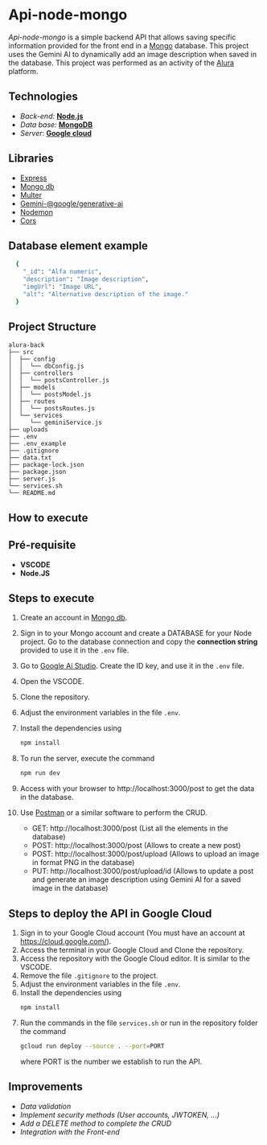 # Api-node-mongo

_Api-node-mongo_ is a simple backend API that allows saving specific information provided for the front end in a [Mongo](https://www.mongodb.com/) database. This project uses the Gemini AI to dynamically add an image description when saved in the database. This project was performed as an activity of the [Alura](https://www.alura.com.br) platform.

## Technologies

- _Back-end:_ [**Node.js**](https://nodejs.org/en)
- _Data base:_ [**MongoDB**](https://www.mongodb.com/)
- _Server_: [**Google cloud**]( https://cloud.google.com/)

## Libraries

- [Express](https://www.npmjs.com/package/express)
- [Mongo db](https://www.npmjs.com/package/mongodb)
- [Multer](https://www.npmjs.com/package/multer)
- [Gemini-@google/generative-ai](https://www.npmjs.com/package/@google/generative-ai)
- [Nodemon](https://www.npmjs.com/package/nodemon)
- [Cors](https://www.npmjs.com/package/cors)
  
## Database element example

  ```bash
    {
      "_id": "Alfa numeric",
      "description": "Image description",
      "imgUrl": "Image URL",
      "alt": "Alternative description of the image."
    }
  ```

## Project Structure

```
alura-back
├── src
│  ├── config
│  │  └── dbConfig.js
│  ├── controllers
│  │  └── postsController.js
│  ├── models
│  │  └── postsModel.js
│  ├── routes
│  │  └── postsRoutes.js
│  └── services
│     └── geminiService.js
├── uploads
├── .env
├── .env_example
├── .gitignore
├── data.txt
├── package-lock.json
├── package.json
├── server.js
└── services.sh
└── README.md

```

## How to execute

## Pré-requisite

- **VSCODE**
- **Node.JS**

## Steps to execute

1. Create an account in [Mongo db](https://www.mongodb.com/).
2. Sign in to your Mongo account and create a DATABASE for your Node project. Go to the database connection and copy the **connection string** provided to use it in the ```.env``` file.
3. Go to [Google Ai Studio](https://aistudio.google.com/app/apikey). Create the ID key, and use it in the ```.env``` file.
4. Open the VSCODE.
5. Clone the repository.
6.  Adjust the environment variables in the file ```.env```.
7. Install the dependencies using
   ```bash
   npm install
   ```
8. To run the server, execute the command
   ```bash
   npm run dev
   ```
9. Access with your browser to http://localhost:3000/post to get the data in the database.
10. Use [Postman](https://www.postman.com/) or a similar software to perform the CRUD.
    
    - GET: http://localhost:3000/post (List all the elements in the database)
    - POST: http://localhost:3000/post (Allows to create a new post)
    - POST: http://localhost:3000/post/upload (Allows to upload an image in format PNG in the database)
    - PUT: http://localhost:3000/post/upload/id (Allows to update a post and generate an image description using Gemini AI for a saved image in the database)
    
## Steps to deploy the API in Google Cloud

1. Sign in to your Google Cloud account (You must have an account at https://cloud.google.com/).
2. Access the terminal in your Google Cloud and Clone the repository.
3. Access the repository with the Google Cloud editor. It is similar to the VSCODE.
4. Remove the file ```.gitignore``` to the project.
5. Adjust the environment variables in the file ```.env```.
6. Install the dependencies using
   ```bash
   npm install
   ```
8. Run the commands in the file ```services.sh``` or run in the repository folder the command
   ```bash
   gcloud run deploy --source . --port=PORT
   ```
   where PORT is the number we establish to run the API.

## Improvements

- _Data validation_
- _Implement security methods (User accounts, JWTOKEN, ...)_
- _Add a DELETE method to complete the CRUD_
- _Integration with the Front-end_
